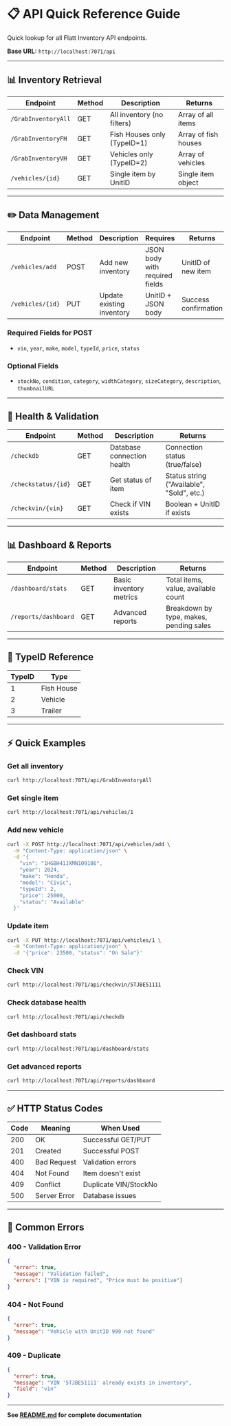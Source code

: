 # 📋 API Quick Reference Guide

Quick lookup for all Flatt Inventory API endpoints.

**Base URL:** `http://localhost:7071/api`

---

## 📊 Inventory Retrieval

| Endpoint | Method | Description | Returns |
|----------|--------|-------------|---------|
| `/GrabInventoryAll` | GET | All inventory (no filters) | Array of all items |
| `/GrabInventoryFH` | GET | Fish Houses only (TypeID=1) | Array of fish houses |
| `/GrabInventoryVH` | GET | Vehicles only (TypeID=2) | Array of vehicles |
| `/vehicles/{id}` | GET | Single item by UnitID | Single item object |

---

## ✏️ Data Management

| Endpoint | Method | Description | Requires | Returns |
|----------|--------|-------------|----------|---------|
| `/vehicles/add` | POST | Add new inventory | JSON body with required fields | UnitID of new item |
| `/vehicles/{id}` | PUT | Update existing inventory | UnitID + JSON body | Success confirmation |

### Required Fields for POST
- `vin`, `year`, `make`, `model`, `typeId`, `price`, `status`

### Optional Fields
- `stockNo`, `condition`, `category`, `widthCategory`, `sizeCategory`, `description`, `thumbnailURL`

---

## 🔧 Health & Validation

| Endpoint | Method | Description | Returns |
|----------|--------|-------------|---------|
| `/checkdb` | GET | Database connection health | Connection status (true/false) |
| `/checkstatus/{id}` | GET | Get status of item | Status string ("Available", "Sold", etc.) |
| `/checkvin/{vin}` | GET | Check if VIN exists | Boolean + UnitID if exists |

---

## 📊 Dashboard & Reports

| Endpoint | Method | Description | Returns |
|----------|--------|-------------|---------|
| `/dashboard/stats` | GET | Basic inventory metrics | Total items, value, available count |
| `/reports/dashboard` | GET | Advanced reports | Breakdown by type, makes, pending sales |

---

## 🔢 TypeID Reference

| TypeID | Type |
|--------|------|
| 1 | Fish House |
| 2 | Vehicle |
| 3 | Trailer |

---

## ⚡ Quick Examples

### Get all inventory
```bash
curl http://localhost:7071/api/GrabInventoryAll
```

### Get single item
```bash
curl http://localhost:7071/api/vehicles/1
```

### Add new vehicle
```bash
curl -X POST http://localhost:7071/api/vehicles/add \
  -H "Content-Type: application/json" \
  -d '{
    "vin": "1HGBH41JXMN109186",
    "year": 2024,
    "make": "Honda",
    "model": "Civic",
    "typeId": 2,
    "price": 25000,
    "status": "Available"
  }'
```

### Update item
```bash
curl -X PUT http://localhost:7071/api/vehicles/1 \
  -H "Content-Type: application/json" \
  -d '{"price": 23500, "status": "On Sale"}'
```

### Check VIN
```bash
curl http://localhost:7071/api/checkvin/5TJBE51111
```

### Check database health
```bash
curl http://localhost:7071/api/checkdb
```

### Get dashboard stats
```bash
curl http://localhost:7071/api/dashboard/stats
```

### Get advanced reports
```bash
curl http://localhost:7071/api/reports/dashboard
```

---

## ✅ HTTP Status Codes

| Code | Meaning | When Used |
|------|---------|-----------|
| 200 | OK | Successful GET/PUT |
| 201 | Created | Successful POST |
| 400 | Bad Request | Validation errors |
| 404 | Not Found | Item doesn't exist |
| 409 | Conflict | Duplicate VIN/StockNo |
| 500 | Server Error | Database issues |

---

## 🚨 Common Errors

### 400 - Validation Error
```json
{
  "error": true,
  "message": "Validation failed",
  "errors": ["VIN is required", "Price must be positive"]
}
```

### 404 - Not Found
```json
{
  "error": true,
  "message": "Vehicle with UnitID 999 not found"
}
```

### 409 - Duplicate
```json
{
  "error": true,
  "message": "VIN '5TJBE51111' already exists in inventory",
  "field": "vin"
}
```

---

**See [README.md](README.md) for complete documentation**
